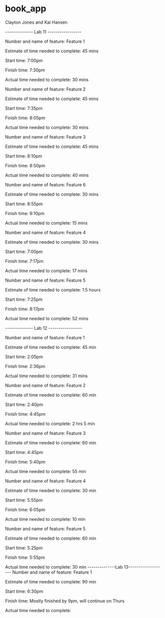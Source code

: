 # book_app
Clayton Jones and Kai Hansen

-------------- Lab 11 -----------------

Number and name of feature: Feature 1 

Estimate of time needed to complete: 45 mins

Start time: 7:00pm

Finish time: 7:30pm

Actual time needed to complete: 30 mins

Number and name of feature: Feature 2

Estimate of time needed to complete: 45 mins

Start time: 7:35pm

Finish time: 8:05pm

Actual time needed to complete: 30 mins

Number and name of feature: Feature 3

Estimate of time needed to complete: 45 mins

Start time: 8:10pm

Finish time: 8:50pm

Actual time needed to complete: 40 mins

Number and name of feature: Feature 6

Estimate of time needed to complete: 30 mins

Start time: 8:55pm

Finish time: 9:10pm

Actual time needed to complete: 15 mins

Number and name of feature: Feature 4

Estimate of time needed to complete: 30 mins

Start time: 7:00pm

Finish time: 7:17pm

Actual time needed to complete: 17 mins

Number and name of feature: Feature 5

Estimate of time needed to complete: 1.5 hours

Start time: 7:25pm

Finish time: 8:17pm

Actual time needed to complete: 52 mins

-------------- Lab 12 -----------------

Number and name of feature: Feature 1

Estimate of time needed to complete: 45 min

Start time: 2:05pm

Finish time: 2:36pm

Actual time needed to complete: 31 mins

Number and name of feature: Feature 2

Estimate of time needed to complete: 60 min

Start time: 2:40pm

Finish time: 4:45pm

Actual time needed to complete: 2 hrs 5 min

Number and name of feature: Feature 3

Estimate of time needed to complete: 60 min

Start time: 4:45pm

Finish time: 5:40pm

Actual time needed to complete: 55 min

Number and name of feature: Feature 4

Estimate of time needed to complete: 30 min

Start time: 5:55pm

Finish time: 6:05pm

Actual time needed to complete: 10 min

Number and name of feature: Feature 5

Estimate of time needed to complete: 60 min

Start time: 5:25pm

Finish time: 5:55pm

Actual time needed to complete: 30 min
--------------Lab 13-------------------
Number and name of feature: Feature 1

Estimate of time needed to complete: 90 min

Start time: 6:30pm

Finish time: Mostly finished by 9pm, will continue on Thurs

Actual time needed to complete:
